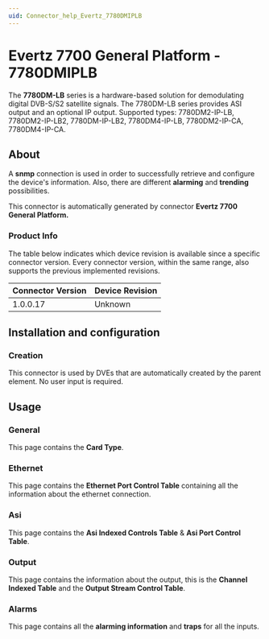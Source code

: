 ```yaml
---
uid: Connector_help_Evertz_7780DMIPLB
---
```


# Evertz 7700 General Platform - 7780DMIPLB

The **7780DM-LB** series is a hardware-based solution for demodulating digital DVB-S/S2 satellite signals. The 7780DM-LB series provides ASI output and an optional IP output. Supported types: 7780DM2-IP-LB, 7780DM2-IP-LB2, 7780DM-IP-LB2, 7780DM4-IP-LB, 7780DM2-IP-CA, 7780DM4-IP-CA.

## About

A **snmp** connection is used in order to successfully retrieve and configure the device's information. Also, there are different **alarming** and **trending** possibilities.

This connector is automatically generated by connector **Evertz 7700 General Platform.**

### Product Info

The table below indicates which device revision is available since a specific connector version. Every connector version, within the same range, also supports the previous implemented revisions.

| **Connector Version** | **Device Revision** |
|--------------------|---------------------|
| 1.0.0.17           | Unknown             |

## Installation and configuration

### Creation

This connector is used by DVEs that are automatically created by the parent element. No user input is required.

## Usage

### General

This page contains the **Card Type**.

### Ethernet

This page contains the **Ethernet Port Control Table** containing all the information about the ethernet connection.

### Asi

This page contains the **Asi Indexed Controls Table** & **Asi Port Control Table**.

### Output

This page contains the information about the output, this is the **Channel Indexed Table** and the **Output Stream Control Table**.

### Alarms

This page contains all the **alarming information** and **traps** for all the inputs.
